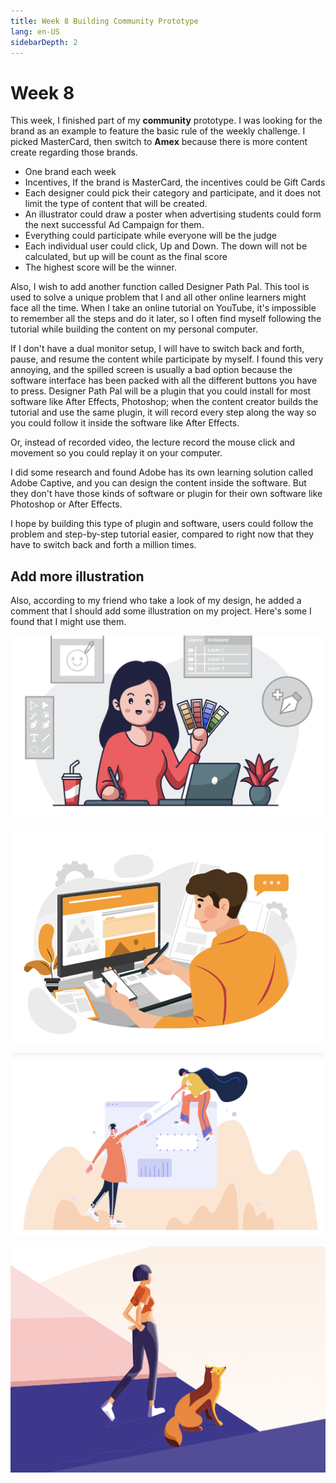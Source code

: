 ```yaml
---
title: Week 8 Building Community Prototype 
lang: en-US
sidebarDepth: 2
---
```


# Week 8 

This week, I finished part of my **community** prototype. I was looking for the brand as an example to feature the basic rule of the weekly challenge. I picked MasterCard, then switch to **Amex** because there is more content create regarding those brands. 



- One brand each week 
- Incentives, If the brand is MasterCard, the incentives could be Gift Cards
- Each designer could pick their category and participate, and it does not limit the type of content that will be created. 
- An illustrator could draw a poster when advertising students could form the next successful Ad Campaign for them. 
- Everything could participate while everyone will be the judge 
- Each individual user could click, Up and Down. The down will not be calculated, but up will be count as the final score 
- The highest score will be the winner. 



Also, I wish to add another function called Designer Path Pal. This tool is used to solve a unique problem that I and all other online learners might face all the time. When I take an online tutorial on YouTube, it's impossible to remember all the steps and do it later, so I often find myself following the tutorial while building the content on my personal computer. 

If I don't have a dual monitor setup, I will have to switch back and forth, pause, and resume the content while participate by myself. I found this very annoying, and the spilled screen is usually a bad option because the software interface has been packed with all the different buttons you have to press. Designer Path Pal will be a plugin that you could install for most software like After Effects, Photoshop; when the content creator builds the tutorial and use the same plugin, it will record every step along the way so you could follow it inside the software like After Effects. 

Or, instead of recorded video, the lecture record the mouse click and movement so you could replay it on your computer. 

I did some research and found Adobe has its own learning solution called Adobe Captive, and you can design the content inside the software. But they don't have those kinds of software or plugin for their own software like Photoshop or After Effects. 

I hope by building this type of plugin and software, users could follow the problem and step-by-step tutorial easier, compared to right now that they have to switch back and forth a million times. 



## Add more illustration

Also, according to my friend who take a look of my design, he added a comment that I should add some illustration on my project. Here's some I found that I might use them. 

![](https://raw.githubusercontent.com/irwinchyi/imgbed/master/img/20210510231951.png)

![](https://raw.githubusercontent.com/irwinchyi/imgbed/master/img/20210510232028.png)

![](https://raw.githubusercontent.com/irwinchyi/imgbed/master/img/20210510232041.png) 

![](https://raw.githubusercontent.com/irwinchyi/imgbed/master/img/20210510232100.png)

